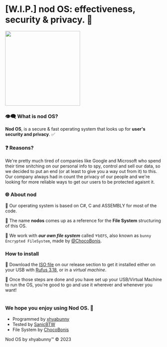 # [W.I.P.] nod OS: effectiveness, security & privacy. 🧪

<div style="display:flex">
 <img src="https://github-production-user-asset-6210df.s3.amazonaws.com/106491722/247286214-f99786c9-a70e-47ba-8557-d4577cee8260.png" height="240px"/>
</div>

### 👁‍🗨 What is nod OS?
**Nod OS**, is a secure & fast operating system that looks up for **user's security and privacy**. ✅

### ❓ Reasons?
We're pretty much tired of companies like Google and Microsoft who spend their time snitching on our personal info to spy, control and sell our data, so we decided to put an end (or at least to give you a way out from it) to this.
Our company always had in count the privacy of our people and we're looking for more reliable ways to get our users to be protected agaisnt it.

### 🌐 About nod
🔹 Our operating system is based on C#, C and ASSEMBLY for most of the code.

🔹 The name **nodos** comes up as a reference for the **File System** structuring of this OS.

🔹 We work with ***our own file system*** called ``➰bEFS``, also known as ``bunny Encrypted FileSystem``, made by [@ChocoBonis](https://github.com/ChocoBonis).

### How to install
🔹 Download the [ISO file](https://github.com/xhyabunny/nodOS/releases/download/latest/nodos.iso) on our release section to get it installed either on your USB with [Rufus 3.18](https://github.com/pbatard/rufus/releases/download/v3.18/rufus-3.18.exe), or in a *virtual machine*.

🔹 Once those steps are done and you have set up your USB/Virtual Machine to run the OS, you're good to go and use it wherever and whenever you want!

#
### We hope you enjoy using Nod OS. 💝
- Programmed by [xhyabunny](https://github.com/xhyabunny)
- Tested by [SanicBTW](https://github.com/SanicBTW)
- File System by [ChocoBonis](https://github.com/ChocoBonis)

Nod OS by xhyabunny™ © 2023
